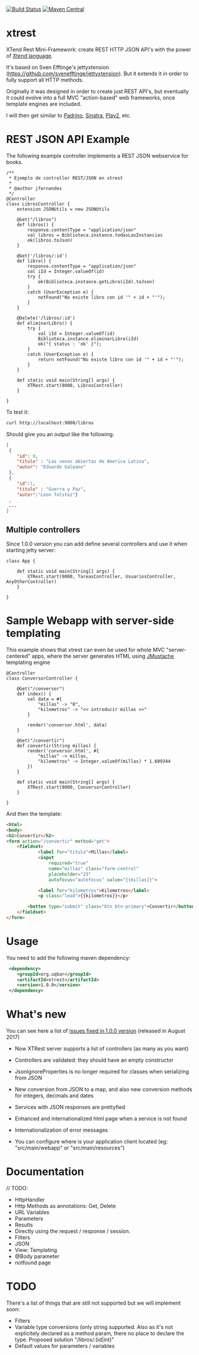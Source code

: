 [![Build Status](https://travis-ci.org/uqbar-project/xtrest.svg?branch=master)](https://travis-ci.org/uqbar-project/xtrest)
[![Maven Central](https://maven-badges.herokuapp.com/maven-central/org.uqbar/xtrest/badge.svg)](https://maven-badges.herokuapp.com/maven-central/org.uqbar/xtrest/)

# xtrest

XTend Rest Mini-Framework: create REST HTTP JSON API's with the power of [Xtend language](http://www.eclipse.org/xtend/).

It's based on Sven Efftinge's jettyxtension (https://github.com/svenefftinge/jettyxtension). But it extends
it in order to fully support all HTTP methods.

Originally it was designed in order to create just REST API's, but eventually it could evolve into a full MVC
"action-based" web frameworks, once template engines are included.

I will then get similar to [Padrino](http://www.padrinorb.com), [Sinatra](http://www.sinatrarb.com), [Play2](https://www.playframework.com), etc.

# REST JSON API Example

The following example controller implements a REST JSON webservice for books.

```xtend
/**
 * Ejemplo de controller REST/JSON en xtrest
 * 
 * @author jfernandes
 */
@Controller
class LibrosController {
	extension JSONUtils = new JSONUtils
	
	@Get("/libros")
	def libros() {
		response.contentType = "application/json"
    	val libros = Biblioteca.instance.todasLasInstancias
		ok(libros.toJson)
	}
	
	@Get('/libros/:id')
	def libro() {
		response.contentType = "application/json"
		val iId = Integer.valueOf(id)
    	try {
    		ok(Biblioteca.instance.getLibro(iId).toJson)
    	}
    	catch (UserException e) {
    		notFound("No existe libro con id '" + id + "'");
    	}
    }
    
    @Delete('/libros/:id')
    def eliminarLibro() {
    	try {
    		val iId = Integer.valueOf(id)
    		Biblioteca.instance.eliminarLibro(iId)
    		ok("{ status : 'ok' }");
    	}
    	catch (UserException e) {
    		return notFound("No existe libro con id '" + id + "'");
    	}
    }
	
	def static void main(String[] args) {
		XTRest.start(9000, LibrosController)
	}
	
}
```

To test it:

```bash
curl http://localhost:9000/libros
```

Should give you an output like the following:

```json
[
 {
	"id": 0,
	"titulo" : "Las venas abiertas de America Latina",
	"autor": "Eduardo Galeano"
 },
 {
 	"id":1,
 	"titulo" : "Guerra y Paz",
 	"autor":"Leon Tolstoi"}
 ,
 ...
]
```

## Multiple controllers

Since 1.0.0 version you can add define several controllers and use it when starting jetty server:

```xtend
class App {
	
	def static void main(String[] args) {
		XTRest.start(9000, TareasController, UsuariosController, AnyOtherController)
	}
	
}
```


# Sample Webapp with server-side templating

This example shows that xtrest can even be used for whole MVC "server-centered" apps, where
the server generates HTML using [JMustache](https://github.com/samskivert/jmustache) templating engine

```xtend
@Controller
class ConversorController {
	
	@Get("/conversor")
	def index() {
		val data = #{
			"millas" -> "0",
			"kilometros" -> "<< introducir millas >>"
		}
		
		render('conversor.html', data)
	}
	
	@Get("/convertir")
	def convertir(String millas) {
		render('conversor.html', #{
			"millas" -> millas,
			"kilometros" -> Integer.valueOf(millas) * 1.609344
		})
	}
	
	def static void main(String[] args) {
		XTRest.start(9000, ConversorController)
	}
	
}
```

And then the template:

```html
<html>
<body>
<h2>Convertir</h2>
<form action="/convertir" method="get">
	<fieldset>
			<label for="titulo">Millas</label> 
			<input 
				required="true"
				name="millas" class="form-control" 
				placeholder="23"
				autofocus="autofocus" value="{{millas}}">

			<label for="kilometros">Kilometros</label>
			<p class="lead">{{kilometros}}</p>

		<button type="submit" class="btn btn-primary">Convertir</button>
	</fieldset>
</form>
```


# Usage

You need to add the following maven dependency:

```xml
 <dependency>
	<groupId>org.uqbar</groupId>
	<artifactId>xtrest</artifactId>
  	<version>1.0.0</version>
 </dependency>
```

# What's new

You can see here a list of [issues fixed in 1.0.0 version](https://github.com/uqbar-project/xtrest/milestone/1?closed=1) (released in August 2017)

- Now XTRest server supports a list of controllers (as many as you want)

- Controllers are validated: they should have an empty constructor

- JsonIgnoreProperties is no longer required for classes when serializing from JSON

- New conversion from JSON to a map, and also new conversion methods for integers, decimals and dates  

- Services with JSON responses are prettyfied

- Enhanced and internationalized html page when a service is not found

- Internationalization of error messages

- You can configure where is your application client located (eg: "src/main/webapp" or "src/main/resources")
	

# Documentation

// TODO:
* HttpHandler
* Http Methods as annotations: Get, Delete
* URL Variables
* Parameters
* Results
* Directly using the request / response / session.
* Filters
* JSON
* View: Templating
* @Body parameter
* notfound page

# TODO

There's a list of things that are still not supported but we will implement soon:

* Filters
* Variable type conversions (only string supported. Also as it's not explicitely declared as a method param, there no place to declare the type. Proposed solution
"/libros/:(id|int)"
* Default values for parameters / variables 

